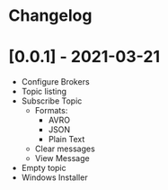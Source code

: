 # Changelog

# [0.0.1] - 2021-03-21

* Configure Brokers
* Topic listing
* Subscribe Topic
    * Formats:
        * AVRO
        * JSON
        * Plain Text
    * Clear messages
    * View Message
* Empty topic
* Windows Installer
